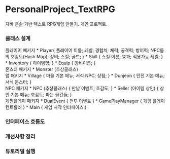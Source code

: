 # PersonalProject_TextRPG
자바 콘솔 기반 텍스트 RPG게임 만들기. 개인 프로젝트.

### 클래스 설계
플레이어 패키지
    * Player{ 플레이어 이름; 레벨; 경험치; 체력; 공격력; 방어력; NPC들의 호감도(Hash Map); 장비; 스킬; 골드; }
    * Skill { 스킬 이름; 효과; 적용가능 레벨; }
    * Inventory { 아이템명; }
    * Equip { 장비이름; }    
몬스터 패키지
    * Monster (추상클래스)    
맵 패키지
    * Village { 마을 기본 메뉴; 서식 NPC; 상점; }
    * Dunjeon { 던전 기본 메뉴; 서식 몬스터; }    
NPC 패키지
    * NPC (추상클래스) { 만남 이벤트; 호감도; }
    * Seller (아이템 상인) { 상인 기본 메뉴; 호감도; 파는 물건들; }    
게임플레이 패키지
    * DualEvent { 전투 이벤트 }
    * GamePlayManager { 게임 플레이 컨트롤러 }
    * Main { 게임 시작 인터페이스 }

### 인터페이스 흐름도

### 개선사항 정리

### 튜토리얼 실행
